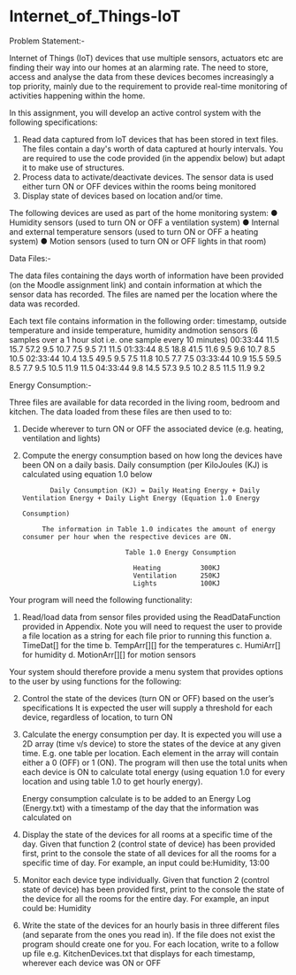 # Internet_of_Things-IoT

Problem Statement:-

Internet of Things (IoT) devices that use multiple sensors, actuators etc are finding their way into our homes at an alarming rate. The need to store, access and analyse the data from these devices becomes increasingly a top priority, mainly due to the requirement to provide real-time monitoring of activities happening within the home.

In this assignment, you will develop an active control system with the following specifications:
1. Read data captured from IoT devices that has been stored in text files. The files contain a day's worth of data captured at hourly 
   intervals. You are required to use the code provided (in the appendix below) but adapt it to make use of structures.
2. Process data to activate/deactivate devices. The sensor data is used either turn ON or OFF
   devices within the rooms being monitored
3. Display state of devices based on location and/or time.

The following devices are used as part of the home monitoring system:
● Humidity sensors (used to turn ON or OFF a ventilation system)
● Internal and external temperature sensors (used to turn ON or OFF a heating system)
● Motion sensors (used to turn ON or OFF lights in that room)

Data Files:-

The data files containing the days worth of information have been provided (on the Moodle assignment link) and contain information at which the sensor data has recorded. The files are named per the location where the data was recorded.

Each text file contains information in the following order:
timestamp, outside temperature and inside temperature​, ​humidity and ​motion sensors (6 samples over a 1 hour slot i.e. one sample every 10 minutes)
               00:33:44 11.5 15.7 57.2 9.5 10.7 7.5 9.5 7.1 11.5 
               01:33:44 8.5 18.8 41.5 11.6 9.5 9.6 10.7 8.5 10.5 
               02:33:44 10.4 13.5 49.5 9.5 7.5 11.8 10.5 7.7 7.5 
               03:33:44 10.9 15.5 59.5 8.5 7.7 9.5 10.5 11.9 11.5 
               04:33:44 9.8 14.5 57.3 9.5 10.2 8.5 11.5 11.9 9.2

Energy Consumption:-

Three files are available for data recorded in the living room, bedroom and kitchen. The data loaded from these files are then used to to:
1. Decide wherever to turn ON or OFF the associated device (e.g. heating, ventilation and lights)
2. Compute the energy consumption based on how long the devices have been ON on a daily basis. Daily consumption (per KiloJoules (KJ) is 
   calculated using equation 1.0 below

              Daily Consumption (KJ) = Daily Heating Energy + Daily Ventilation Energy + Daily Light Energy (Equation 1.0 Energy 
                                                                                                             Consumption)
   
            The information in Table 1.0 indicates the amount of energy consumer per hour when the respective devices are ON.
   
                                 Table 1.0 Energy Consumption
   
                                   Heating          300KJ
                                   Ventilation      250KJ
                                   Lights           100KJ


Your program will need the following functionality:

1. Read/load data from sensor files provided using the ReadDataFunction provided in Appendix. Note you will need to request the user to 
   provide a file location as a string for each file prior to running this function
     a. TimeDat[] for the time
     b. TempArr[][] for the temperatures
     c. HumiArr[] for humidity
     d. MotionArr[][] for motion sensors

Your system should therefore provide a menu system that provides options to the user by using functions ​for the following:

2. Control the state of the devices (turn ON or OFF)​ ​based on the user’s specifications
   It is expected the user will supply a threshold for each device, regardless of location, to turn ON

3. Calculate the energy consumption per day. It is expected you will use a 2D array (time v/s device) to store the states of the device at 
   any given time. E.g. one table per location. Each element in the array will contain either a 0 (OFF) or 1 (ON). The program will then 
   use the total units when each device is ON to calculate total energy (using equation 1.0 for every location and using table 1.0 to get 
   hourly energy).
   
   Energy consumption calculate is to be added to an Energy Log (Energy.txt) with a timestamp of the day that the information was 
   calculated on

4. Display the state of the devices for all rooms at a specific time of the day. Given that function 2 (control state of device) has been 
   provided first, print to the console the state of all devices for all the rooms for a specific time of day. For example, an input could 
   be: ​Humidity, 13:00

5. Monitor each device type individually. Given that function 2 (control state of device) has been provided first, print to the console the 
   state of the device for all the rooms for the entire day. For example, an input could be: Humidity

6. Write the state of the devices for an hourly basis in three different files (and separate from the ones you read in). If the file does 
   not exist the program should create one for you. For each location, write to a follow up file e.g. KitchenDevices.txt that displays for 
   each timestamp, wherever each device was ON or OFF
